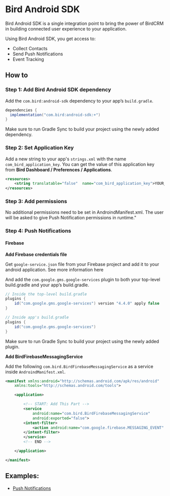 # Bird Android SDK

Bird Android SDK is a single integration point to bring the power of BirdCRM in building connected user experience to your application.

Using Bird Android SDK, you get access to:

- Collect Contacts
- Send Push Notifications
- Event Tracking

## How to

### Step 1: Add Bird Android SDK dependency

Add the `com.bird:android-sdk` dependency to your app’s `build.gradle`.

```gradle
dependencies {
  implementation("com.bird:android-sdk:+")
}
```

Make sure to run Gradle Sync to build your project using the newly added dependency.

### Step 2: Set Application Key
Add a new string to your app's `strings.xml` with the name `com_bird_application_key`. You can get the value of this application key from **Bird Dashboard / Preferences / Applications**.

```xml
<resources>
    <string translatable="false"  name="com_bird_application_key">YOUR_APPLICATION_KEY</string>
</resources>
```

### Step 3: Add permissions

No additional permissions need to be set in AndroindManifest.xml. The user will be asked to give Push Notification permissions in runtime."

### Step 4: Push Notifications

#### Firebase

**Add Firebase credentials file**

Get `google-service.json` file from your Firebase project and add it to your android application. See more information here

And add the `com.google.gms.google-services` plugin to both your top-level build.gradle and your app’s build.gradle.

```gradle
// Inside the top-level build.gradle
plugins {
    id("com.google.gms.google-services") version "4.4.0" apply false
}
```

```gradle
// Inside app's build.gradle
plugins {
    id("com.google.gms.google-services")
}
```

Make sure to run Gradle Sync to build your project using the newly added plugin.

**Add BirdFirebaseMessagingService**

Add the following `com.bird.BirdFirebaseMessagingService` as a service inside `AndroindManifest.xml`.

```xml
<manifest xmlns:android="http://schemas.android.com/apk/res/android"
    xmlns:tools="http://schemas.android.com/tools">

    <application>

        <!-- START: Add This Part -->
        <service 
            android:name="com.bird.BirdFirebaseMessagingService"
            android:exported="false">
        <intent-filter>
            <action android:name="com.google.firebase.MESSAGING_EVENT" />
        </intent-filter>
        </service>
        <!-- END -->

    </application>

</manifest>
```


## Examples:

- [Push Notifications](/examples/pushnotifications/)
